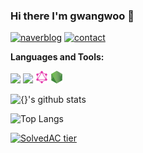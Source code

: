 ### Hi there I'm gwangwoo 👋

[![naverblog](https://img.shields.io/badge/naverblog-badge?style=flat-square&logo=Blogger&logoColor=white)](http://blog.naver.com/rhkddn5161)
[![contact](https://img.shields.io/badge/Hyundai-badge?style=flat-square&logo=Hyundai&logoColor=white&color=blue&link=mailto:gguu@hyundai-ngv.com)](mailto:gguu@hyundai-ngv.com)

**Languages and Tools:**  

<code><img height="20" src="https://spring.io/images/OG-Spring.png"></code>
<code><img height="20" src="https://logos-download.com/wp-content/uploads/2016/10/Java_logo_icon.png"></code>
<code><img height="20" src="https://raw.githubusercontent.com/github/explore/5c058a388828bb5fde0bcafd4bc867b5bb3f26f3/topics/graphql/graphql.png"></code>
<code><img height="20" src="https://raw.githubusercontent.com/github/explore/80688e429a7d4ef2fca1e82350fe8e3517d3494d/topics/nodejs/nodejs.png"></code>  

![{}'s github stats](https://github-readme-stats.vercel.app/api?username=gwangwoo&show_icons=true&&theme=dracula&count_private=true)

![Top Langs](https://github-readme-stats.vercel.app/api/top-langs/?username=gwangwoo&layout=compact&hide=csharp)

[![SolvedAC tier](http://mazassumnida.wtf/api/v2/generate_badge?boj=gguu)](https://solved.ac/{})
